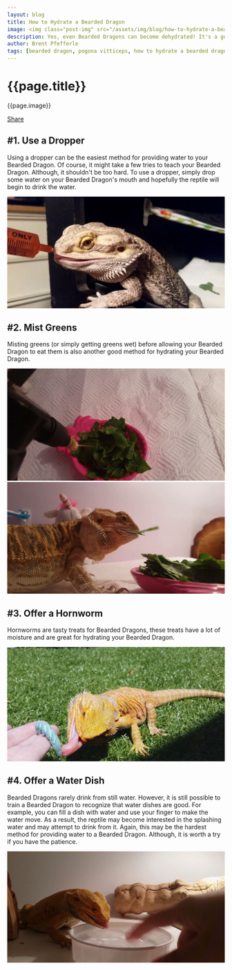 ```yaml
---
layout: blog
title: How to Hydrate a Bearded Dragon
image: <img class="post-img" src="/assets/img/blog/how-to-hydrate-a-bearded-dragon.jpg" alt="Picture of a Bearded Dragon.">
description: Yes, even Bearded Dragons can become dehydrated! It's a good idea to offer your Bearded Dragon some water. Here are a few tips on getting your Bearded Dragon to drink water.
author: Brent Pfefferle
tags: [bearded dragon, pogona vitticeps, how to hydrate a bearded dragon, giving a bearded dragon water, how to make a bearded dragon drink water]
---
```


<!--Show More-->

# {{page.title}}
{{page.image}}

<div class="fb-share-button" data-href="http://www.beardeddragonowners.com/2020/07/20/how-to-hydrate-a-bearded-dragon.html" data-layout="button_count" data-size="large"><a target="_blank" href="https://www.facebook.com/sharer/sharer.php?u=http%3A%2F%2Fwww.beardeddragonowners.com%2F2020%2F07%2F20%2Fhow-to-hydrate-a-bearded-dragon.html&amp;src=sdkpreparse" class="fb-xfbml-parse-ignore">Share</a></div>

## #1. Use a Dropper

Using a dropper can be the easiest method for providing water to 
your Bearded Dragon. Of course, it might take a few tries to teach 
your Bearded Dragon. Although, it shouldn't be too hard. To use a 
dropper, simply drop some water on your Bearded Dragon's mouth and 
hopefully the reptile will begin to drink the water.

<img class="post-img" src="/assets/img/blog/dropper.jpg" alt="Bearded Dragon drinking water from a dropper.">

## #2. Mist Greens

Misting greens (or simply getting greens wet) before allowing your Bearded Dragon 
to eat them is also another good method for hydrating your Bearded Dragon.

<img class="post-img" src="/assets/img/blog/mist-greens.jpg" alt="Misting greens.">
<img class="post-img" src="/assets/img/blog/mist-greens-2.jpg" alt="Bearded Dragon eating wet greens.">

## #3. Offer a Hornworm

Hornworms are tasty treats for Bearded Dragons, these treats have a lot of moisture and are 
great for hydrating your Bearded Dragon.

<img class="post-img" src="/assets/img/blog/hornworm.jpg" alt="Bearded Dragon eating a hornworm.">

## #4. Offer a Water Dish

Bearded Dragons rarely drink from still water. However, it is still possible to train a 
Bearded Dragon to recognize that water dishes are good. For example, you can fill a dish 
with water and use your finger to make the water move. As a result, the reptile may become 
interested in the splashing water and may attempt to drink from it. Again, this may be 
the hardest method for providing water to a Bearded Dragon. Although, it is worth a try 
if you have the patience.

<img class="post-img" src="/assets/img/blog/water-dish.jpg" alt="Bearded Dragon drinking water from a dish.">